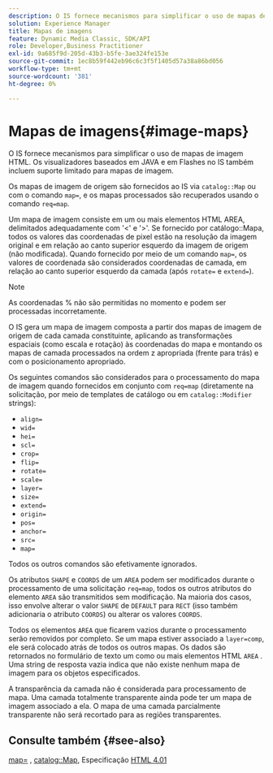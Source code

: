 ```yaml
---
description: O IS fornece mecanismos para simplificar o uso de mapas de imagem HTML. Os visualizadores baseados em JAVA e em Flashes no IS também incluem suporte limitado para mapas de imagem.
solution: Experience Manager
title: Mapas de imagens
feature: Dynamic Media Classic, SDK/API
role: Developer,Business Practitioner
exl-id: 9a685f9d-205d-43b3-b5fe-3ae324fe153e
source-git-commit: 1ec8b59f442eb96c6c3f5f1405d57a38a86bd056
workflow-type: tm+mt
source-wordcount: '381'
ht-degree: 0%

---
```


# Mapas de imagens{#image-maps}

O IS fornece mecanismos para simplificar o uso de mapas de imagem HTML. Os visualizadores baseados em JAVA e em Flashes no IS também incluem suporte limitado para mapas de imagem.

Os mapas de imagem de origem são fornecidos ao IS via `catalog::Map` ou com o comando `map=`, e os mapas processados são recuperados usando o comando `req=map`.

Um mapa de imagem consiste em um ou mais elementos HTML AREA, delimitados adequadamente com &#39;&lt;&#39; e &#39;>&#39;. Se fornecido por catálogo::Mapa, todos os valores das coordenadas de pixel estão na resolução da imagem original e em relação ao canto superior esquerdo da imagem de origem (não modificada). Quando fornecido por meio de um comando `map=`, os valores de coordenada são considerados coordenadas de camada, em relação ao canto superior esquerdo da camada (após `rotate=` e `extend=`).

>[!NOTE]
>
>As coordenadas % não são permitidas no momento e podem ser processadas incorretamente.

O IS gera um mapa de imagem composta a partir dos mapas de imagem de origem de cada camada constituinte, aplicando as transformações espaciais (como escala e rotação) às coordenadas do mapa e montando os mapas de camada processados na ordem z apropriada (frente para trás) e com o posicionamento apropriado.

Os seguintes comandos são considerados para o processamento do mapa de imagem quando fornecidos em conjunto com `req=map` (diretamente na solicitação, por meio de templates de catálogo ou em `catalog::Modifier` strings):

* `align=`
* `wid=`
* `hei=`
* `scl=`
* `crop=`
* `flip=`
* `rotate=`
* `scale=`
* `layer=`
* `size=`
* `extend=`
* `origin=`
* `pos=`
* `anchor=`
* `src=`
* `map=`

Todos os outros comandos são efetivamente ignorados.

Os atributos `SHAPE` e `COORDS` de um `AREA` podem ser modificados durante o processamento de uma solicitação `req=map`, todos os outros atributos do elemento `AREA` são transmitidos sem modificação. Na maioria dos casos, isso envolve alterar o valor `SHAPE` de `DEFAULT` para `RECT` (isso também adicionaria o atributo `COORDS`) ou alterar os valores `COORDS`.

Todos os elementos `AREA` que ficarem vazios durante o processamento serão removidos por completo. Se um mapa estiver associado a `layer=comp`, ele será colocado atrás de todos os outros mapas. Os dados são retornados no formulário de texto um como ou mais elementos HTML `AREA` . Uma string de resposta vazia indica que não existe nenhum mapa de imagem para os objetos especificados.

A transparência da camada não é considerada para processamento de mapa. Uma camada totalmente transparente ainda pode ter um mapa de imagem associado a ela. O mapa de uma camada parcialmente transparente não será recortado para as regiões transparentes.

## Consulte também {#see-also}

[map=](../../../../../is-api/http-ref/image-serving-api-ref/c-http-protocol-reference/c-command-reference/r-map.md#reference-8f96545f196b4b7caa616e15c2363f06) ,  [catalog::Map](/help/aem-is-ir-api/is-api/image-catalog/image-serving-api-ref/c-image-catalog-reference/c-image-svg-data-reference/c-image-data-reference/r-map-cat.md), Especificação  [HTML 4.01](http://www.w3.org/TR/html401/)
